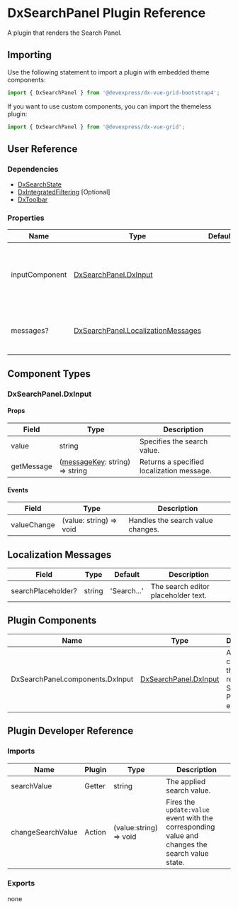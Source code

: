 # DxSearchPanel Plugin Reference

A plugin that renders the Search Panel.

## Importing

Use the following statement to import a plugin with embedded theme components:

```js
import { DxSearchPanel } from '@devexpress/dx-vue-grid-bootstrap4';
```

If you want to use custom components, you can import the themeless plugin:

```js
import { DxSearchPanel } from '@devexpress/dx-vue-grid';
```

## User Reference

### Dependencies

- [DxSearchState](search-state.md)
- [DxIntegratedFiltering](integrated-filtering.md) [Optional]
- [DxToolbar](toolbar.md)

### Properties

Name | Type | Default | Description
-----|------|---------|------------
inputComponent | [DxSearchPanel.DxInput](#dxsearchpaneldxinput) | | A component that renders the Search Panel input element.
messages? | [DxSearchPanel.LocalizationMessages](#localization-messages) | | An object that specifies localization messages.

## Component Types

### DxSearchPanel.DxInput

#### Props

Field | Type | Description
------|------|------------
value | string | Specifies the search value.
getMessage | ([messageKey](#localization-messages): string) => string | Returns a specified localization message.

#### Events

Field | Type | Description
------|------|------------
valueChange | (value: string) => void | Handles the search value changes.

## Localization Messages

Field | Type | Default | Description
------|------|---------|------------
searchPlaceholder? | string | 'Search...' | The search editor placeholder text.

## Plugin Components

Name | Type | Description
-----|------|------------
DxSearchPanel.components.DxInput | [DxSearchPanel.DxInput](#dxsearchpaneldxinput) | A component that renders the Search Panel input element.

## Plugin Developer Reference

### Imports

Name | Plugin | Type | Description
-----|--------|------|------------
searchValue | Getter | string | The applied search value.
changeSearchValue | Action | (value:string) => void | Fires the `update:value` event with the corresponding value and changes the search value state.

### Exports

none
